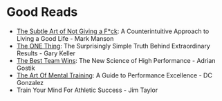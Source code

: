 # Good Reads

- [The Subtle Art of Not Giving a F\*ck](./the-subtle-art-of-not-giving-a-f*ck.md): A Counterintuitive Approach to Living a Good Life - Mark Manson
- [The ONE Thing](./the-one-thing.md): The Surprisingly Simple Truth Behind Extraordinary Results - Gary Keller
- [The Best Team Wins](./the-best-team-wins.md): The New Science of High Performance - Adrian Gostik
- [The Art Of Mental Training](./the-art-of-mental-training.md): A Guide to Performance Excellence - DC Gonzalez
- Train Your Mind For Athletic Success - Jim Taylor
